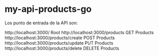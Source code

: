 # my-api-products-go

Los punto de entrada de la API son:

http://localhost:3000/ Root
http://localhost:3000/products GET Products
http://localhost:3000/products/create POST Products
http://localhost:3000/products/update PUT Products
http://localhost:3000/products/delete DELETE Products
